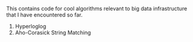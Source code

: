 This contains code for cool algorithms relevant to big data infrastructure that I have encountered so far. 

1. Hyperloglog
2. Aho-Corasick String Matching
